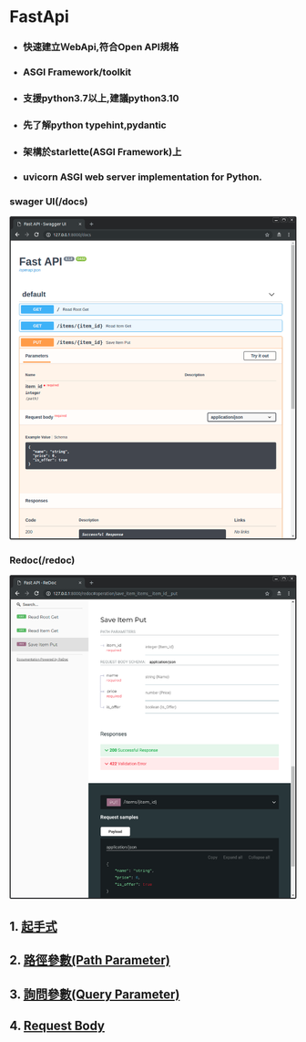 # FastApi
- ### 快速建立ＷebApi,符合Open API規格
- ### ASGI Framework/toolkit
- ### 支援python3.7以上,建議python3.10
- ### 先了解python typehint,pydantic
- ### 架構於starlette(ASGI Framework)上
- ### uvicorn ASGI web server implementation for Python.

### swager UI(/docs)

![](./images/pic1.png)

### Redoc(/redoc)

![](./images/pic2.png)

## 1. [起手式](./起手式)
## 2. [路徑參數(Path Parameter)](./path_parameter)
## 3. [詢問參數(Query Parameter)](./query_parameter)
## 4. [Request Body](./request_body)
